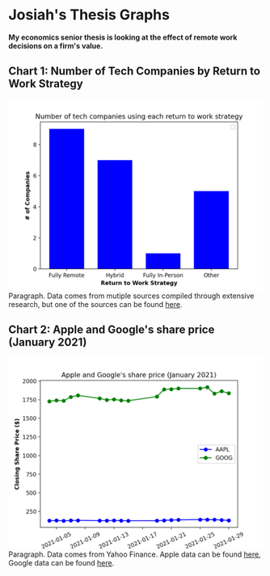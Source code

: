 # Josiah's Thesis Graphs
**My economics senior thesis is looking at the effect of remote work decisions on a firm's value.**
## Chart 1: Number of Tech Companies by Return to Work Strategy
![Bar Chart of Companies Decisions](https://github.com/josiahtarrant/datavisualization/blob/main/HW2/Graph1.png)
Paragraph. Data comes from mutiple sources compiled through extensive research, but one of the sources can be found [here](https://www.fastcompany.com/90653268/tech-companies-hybrid-office-remote-work-policies).


## Chart 2: Apple and Google's share price (January 2021)
![Bar Chart of Apple and Google's Stock Prices](https://github.com/josiahtarrant/datavisualization/blob/main/HW2/Graph2.png)
Paragraph. Data comes from Yahoo Finance. Apple data can be found [here](https://finance.yahoo.com/quote/AAPL/), Google data can be found [here](https://finance.yahoo.com/quote/GOOG/).